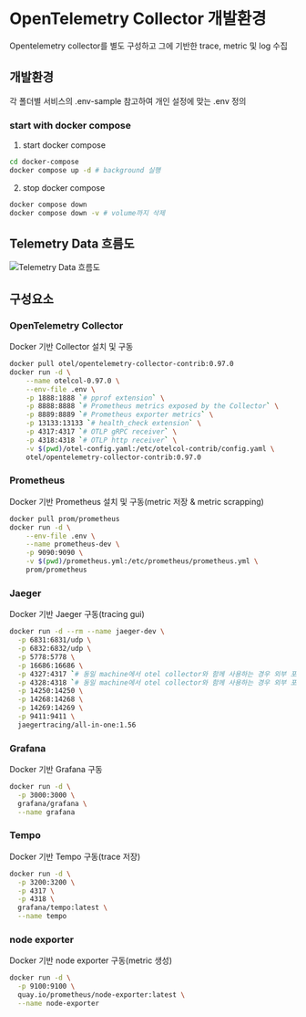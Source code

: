 # OpenTelemetry Collector 개발환경

Opentelemetry collector를 별도 구성하고 그에 기반한 trace, metric 및 log 수집

## 개발환경

각 폴더별 서비스의 .env-sample 참고하여 개인 설정에 맞는 .env 정의

### start with docker compose
1. start docker compose

```sh
cd docker-compose
docker compose up -d # background 실행
```

2. stop docker compose

```sh
docker compose down
docker compose down -v # volume까지 삭제
```

## Telemetry Data 흐름도

![Telemetry Data 흐름도](/assets/otel-col-process.png "Telemetry Data 흐름도")

## 구성요소
### OpenTelemetry Collector
Docker 기반 Collector 설치 및 구동
```sh
docker pull otel/opentelemetry-collector-contrib:0.97.0
docker run -d \
    --name otelcol-0.97.0 \
    --env-file .env \
    -p 1888:1888 `# pprof extension` \
    -p 8888:8888 `# Prometheus metrics exposed by the Collector` \
    -p 8889:8889 `# Prometheus exporter metrics` \
    -p 13133:13133 `# health_check extension` \
    -p 4317:4317 `# OTLP gRPC receiver` \
    -p 4318:4318 `# OTLP http receiver` \
    -v $(pwd)/otel-config.yaml:/etc/otelcol-contrib/config.yaml \
    otel/opentelemetry-collector-contrib:0.97.0
```

### Prometheus
Docker 기반 Prometheus 설치 및 구동(metric 저장 & metric scrapping)
```sh
docker pull prom/prometheus
docker run -d \
    --env-file .env \
    --name prometheus-dev \
    -p 9090:9090 \
    -v $(pwd)/prometheus.yml:/etc/prometheus/prometheus.yml \
    prom/prometheus
```

### Jaeger
Docker 기반 Jaeger 구동(tracing gui)
```sh
docker run -d --rm --name jaeger-dev \
  -p 6831:6831/udp \
  -p 6832:6832/udp \
  -p 5778:5778 \
  -p 16686:16686 \
  -p 4327:4317 `# 동일 machine에서 otel collector와 함께 사용하는 경우 외부 포트 충돌 할 수 있음` \
  -p 4328:4318 `# 동일 machine에서 otel collector와 함께 사용하는 경우 외부 포트 충돌 할 수 있음` \
  -p 14250:14250 \
  -p 14268:14268 \
  -p 14269:14269 \
  -p 9411:9411 \
  jaegertracing/all-in-one:1.56
```

### Grafana
Docker 기반 Grafana 구동
```sh
docker run -d \
  -p 3000:3000 \
  grafana/grafana \
  --name grafana
```

### Tempo
Docker 기반 Tempo 구동(trace 저장)
```sh
docker run -d \
  -p 3200:3200 \
  -p 4317 \
  -p 4318 \
  grafana/tempo:latest \
  --name tempo
```

### node exporter
Docker 기반 node exporter 구동(metric 생성)
```sh
docker run -d \
  -p 9100:9100 \
  quay.io/prometheus/node-exporter:latest \
  --name node-exporter
```